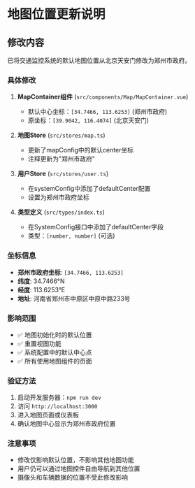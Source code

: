 # 地图位置更新说明

## 修改内容

已将交通监控系统的默认地图位置从北京天安门修改为郑州市政府。

### 具体修改

1. **MapContainer组件** (`src/components/Map/MapContainer.vue`)
   - 默认中心坐标：`[34.7466, 113.6253]` (郑州市政府)
   - 原坐标：`[39.9042, 116.4074]` (北京天安门)

2. **地图Store** (`src/stores/map.ts`)
   - 更新了mapConfig中的默认center坐标
   - 注释更新为"郑州市政府"

3. **用户Store** (`src/stores/user.ts`)
   - 在systemConfig中添加了defaultCenter配置
   - 设置为郑州市政府坐标

4. **类型定义** (`src/types/index.ts`)
   - 在SystemConfig接口中添加了defaultCenter字段
   - 类型：`[number, number]` (可选)

### 坐标信息

- **郑州市政府坐标**: `[34.7466, 113.6253]`
- **纬度**: 34.7466°N
- **经度**: 113.6253°E
- **地址**: 河南省郑州市中原区中原中路233号

### 影响范围

- ✅ 地图初始化时的默认位置
- ✅ 重置视图功能
- ✅ 系统配置中的默认中心点
- ✅ 所有使用地图组件的页面

### 验证方法

1. 启动开发服务器：`npm run dev`
2. 访问 `http://localhost:3000`
3. 进入地图页面或仪表板
4. 确认地图中心显示为郑州市政府位置

### 注意事项

- 修改仅影响默认位置，不影响其他地图功能
- 用户仍可以通过地图控件自由导航到其他位置
- 摄像头和车辆数据的位置不受此修改影响

